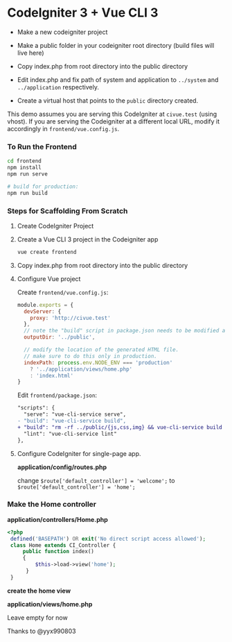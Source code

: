 # CodeIgniter 3 + Vue CLI 3  

- Make a new codeigniter project  
  
- Make a public folder in your codeigniter root directory (build files will live here)  
  
- Copy index.php from root directory into the public directory  
  
- Edit index.php and fix path of system and application to `../system` and `../application` respectively.  
  
- Create a virtual host that points to the `public` directory created.  
  
This demo assumes you are serving this CodeIgniter  at  `civue.test` (using vhost). If you are serving the Codeigniter at a different local URL, modify it accordingly in  `frontend/vue.config.js`.

### To Run the Frontend

``` sh
cd frontend  
npm install  
npm run serve

# build for production:
npm run build
```

### Steps for Scaffolding From Scratch

 1. Create CodeIgniter Project

 2. Create a Vue CLI 3 project in the Codeigniter app

    ``` sh
    vue create frontend
    ```

 3. Copy index.php from root directory into the public directory  

 4. Configure Vue project

    Create `frontend/vue.config.js`:

    ``` js
    module.exports = {
      devServer: {
        proxy: 'http://civue.test'
      },
      // note the "build" script in package.json needs to be modified as well.
      outputDir: '../public',

      // modify the location of the generated HTML file.
      // make sure to do this only in production.
      indexPath: process.env.NODE_ENV === 'production'
        ? '../application/views/home.php'
        : 'index.html'
    }
    ```

    Edit `frontend/package.json`:

    ``` diff
    "scripts": {
      "serve": "vue-cli-service serve",
    - "build": "vue-cli-service build",
    + "build": "rm -rf ../public/{js,css,img} && vue-cli-service build --no-clean",
      "lint": "vue-cli-service lint"
    },
    ```

 5. Configure CodeIgniter for single-page app.

    **application/config/routes.php**

	change `$route['default_controller'] = 'welcome';` to `$route['default_controller'] = 'home';`
	
### Make the Home controller

   **application/controllers/Home.php**

   ```php
   <?php
	defined('BASEPATH') OR exit('No direct script access allowed');    
	class Home extends CI_Controller {    
		public function index()    
		{  
			$this->load->view('home');    
		 } 
	}
   ```
   
**create the home view**  
  
**application/views/home.php**  
  
Leave empty for now

Thanks to @yyx990803
